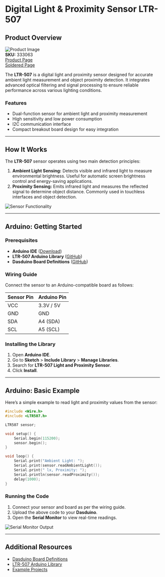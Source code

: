 # Digital Light & Proximity Sensor LTR-507 

## Product Overview

![Product Image]("https://github.com/DZovko/LTR-507ALS/blob/bba85d488580a6894047ec7206cbff7dae28a06e/LTR-507.png")  
**SKU:** 333063  
[Product Page](https://soldered.com/product/digital-light-proximity-sensor-ltr-507-breakout/)  
[Soldered Page](https://soldered.com/)  

The **LTR-507** is a digital light and proximity sensor designed for accurate ambient light measurement and object proximity detection. It integrates advanced optical filtering and signal processing to ensure reliable performance across various lighting conditions.

### Features
- Dual-function sensor for ambient light and proximity measurement
- High sensitivity and low power consumption
- I2C communication interface
- Compact breakout board design for easy integration

---

## How It Works

The **LTR-507** sensor operates using two main detection principles:

1. **Ambient Light Sensing:** Detects visible and infrared light to measure environmental brightness. Useful for automatic screen brightness control and energy-saving applications.
2. **Proximity Sensing:** Emits infrared light and measures the reflected signal to determine object distance. Commonly used in touchless interfaces and object detection.

![Sensor Functionality](./images/how-it-works.png)



---

## Arduino: Getting Started

### Prerequisites
- **Arduino IDE** ([Download](https://www.arduino.cc/en/software))
- **LTR-507 Arduino Library** ([GitHub](https://github.com/SolderedElectronics/Soldered-Digital-Light-Sensor-Arduino-Library))
- **Dasduino Board Definitions** ([GitHub](https://github.com/SolderedElectronics/Dasduino-Board-Definitions-for-Arduino-IDE))

### Wiring Guide
Connect the sensor to an Arduino-compatible board as follows:

| Sensor Pin | Arduino Pin |
|------------|------------|
| VCC        | 3.3V / 5V  |
| GND        | GND        |
| SDA        | A4 (SDA)   |
| SCL        | A5 (SCL)   |

### Installing the Library
1. Open **Arduino IDE**.
2. Go to **Sketch** > **Include Library** > **Manage Libraries**.
3. Search for **LTR-507 Light and Proximity Sensor**.
4. Click **Install**.

---

## Arduino: Basic Example

Here’s a simple example to read light and proximity values from the sensor:

```cpp
#include <Wire.h>
#include <LTR507.h>

LTR507 sensor;

void setup() {
    Serial.begin(115200);
    sensor.begin();
}

void loop() {
    Serial.print("Ambient Light: ");
    Serial.print(sensor.readAmbientLight());
    Serial.print(" lx, Proximity: ");
    Serial.println(sensor.readProximity());
    delay(1000);
}
```

### Running the Code
1. Connect your sensor and board as per the wiring guide.
2. Upload the above code to your **Dasduino**.
3. Open the **Serial Monitor** to view real-time readings.

![Serial Monitor Output](./images/serial-monitor.png)

---

## Additional Resources
- [Dasduino Board Definitions](https://github.com/SolderedElectronics/Dasduino-Board-Definitions-for-Arduino-IDE)
- [LTR-507 Arduino Library](https://github.com/SolderedElectronics/Soldered-Digital-Light-Sensor-Arduino-Library)
- [Example Projects](https://tested-amusement.surge.sh/)

